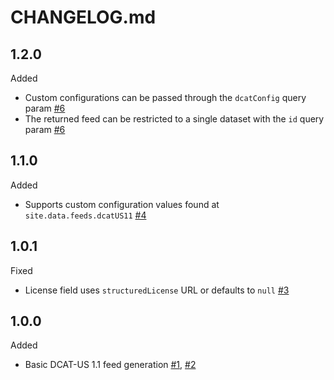 # CHANGELOG.md

## 1.2.0
Added
- Custom configurations can be passed through the `dcatConfig` query param [#6](https://github.com/koopjs/koop-output-dcat-us-11/pull/6)
- The returned feed can be restricted to a single dataset with the `id` query param [#6](https://github.com/koopjs/koop-output-dcat-us-11/pull/6)

## 1.1.0
Added
- Supports custom configuration values found at `site.data.feeds.dcatUS11` [#4](https://github.com/koopjs/koop-output-dcat-us-11/pull/4)

## 1.0.1

Fixed
- License field uses `structuredLicense` URL or defaults to `null` [#3](https://github.com/koopjs/koop-output-dcat-us-11/pull/3)

## 1.0.0

Added
- Basic DCAT-US 1.1 feed generation [#1](https://github.com/koopjs/koop-output-dcat-us-11/pull/1), [#2](https://github.com/koopjs/koop-output-dcat-us-11/pull/2)